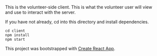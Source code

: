 This is the volunteer-side client. This is what the volunteer user will view and use to interact with the server.

If you have not already, cd into this directory and install dependencies.

```
cd client
npm install
npm start
```

This project was bootstrapped with [Create React App](https://github.com/facebook/create-react-app).
